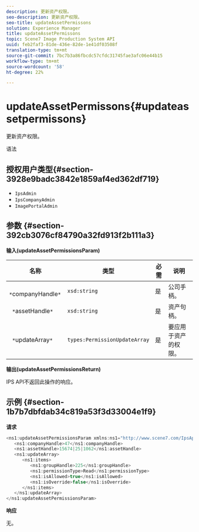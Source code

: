 ```yaml
---
description: 更新资产权限。
seo-description: 更新资产权限。
seo-title: updateAssetPermissons
solution: Experience Manager
title: updateAssetPermissons
topic: Scene7 Image Production System API
uuid: feb2faf3-81de-436e-82de-1e41df03508f
translation-type: tm+mt
source-git-commit: 7bc7b3a86fbcdc57cfdc31745fae3afc06e44b15
workflow-type: tm+mt
source-wordcount: '58'
ht-degree: 22%

---
```



# updateAssetPermissons{#updateassetpermissons}

更新资产权限。

语法

## 授权用户类型{#section-3928e9badc3842e1859af4ed362df719}

* `IpsAdmin`
* `IpsCompanyAdmin`
* `ImagePortalAdmin`

## 参数 {#section-392cb3076cf84790a32fd913f2b111a3}

**输入(updateAssetPermissionsParam)**

| 名称 | 类型 | 必需 | 说明 |
|---|---|---|---|
| ` *`companyHandle`*` | `xsd:string` | 是 | 公司手柄。 |
| ` *`assetHandle`*` | `xsd:string` | 是 | 资产句柄。 |
| ` *`updateArray`*` | `types:PermissionUpdateArray` | 是 | 要应用于资产的权限。 |

**输出(updateAssetPermissionsReturn)**

IPS API不返回此操作的响应。

## 示例 {#section-1b7b7dbfdab34c819a53f3d33004e1f9}

**请求**

```java
<ns1:updateAssetPermissionsParam xmlns:ns1="http://www.scene7.com/IpsApi/xsd">
   <ns1:companyHandle>47</ns1:companyHandle>
   <ns1:assetHandle>15674|25|1062</ns1:assetHandle>
   <ns1:updateArray>
      <ns1:items>
         <ns1:groupHandle>225</ns1:groupHandle>
         <ns1:permissionType>Read</ns1:permissionType>
         <ns1:isAllowed>true</ns1:isAllowed>
         <ns1:isOverride>false</ns1:isOverride>
      </ns1:items>
   </ns1:updateArray>
</ns1:updateAssetPermissionsParam>
```

**响应**

无。

